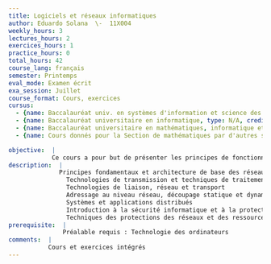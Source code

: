 ```yaml
---
title: Logiciels et réseaux informatiques
author: Eduardo Solana  \-  11X004
weekly_hours: 3
lectures_hours: 2
exercices_hours: 1
practice_hours: 0
total_hours: 42
course_lang: français
semester: Printemps
eval_mode: Examen écrit
exa_session: Juillet
course_format: Cours, exercices
cursus:
  - {name: Baccalauréat univ. en systèmes d'information et science des services, type: N/A, credits: 4}
  - {name: Baccalauréat universitaire en informatique, type: N/A, credits: 6}
  - {name: Baccalauréat universitaire en mathématiques, informatique et sciences numériques, type: N/A, credits: 4}
  - {name: Cours donnés pour la Section de mathématiques par d'autres sections, type: N/A, credits: 4}

objective:  |
            Ce cours a pour but de présenter les principes de fonctionnement des réseaux informatiques et des systèmes distribués. Il introduit également les principaux concepts inhérents à la sécurité des systèmes et à la protection des réseaux.
description:  |
              Principes fondamentaux et architecture de base des réseaux
              	Technologies de transmission et techniques de traitement des erreurs
              	Technologies de liaison, réseau et transport
              	Adressage au niveau réseau, découpage statique et dynamique
              	Systèmes et applications distribués
              	Introduction à la sécurité informatique et à la protection des informations digitales
              	Techniques des protections des réseaux et des ressources informatiques
prerequisite:  |
               Préalable requis : Technologie des ordinateurs
comments:  |
           Cours et exercices intégrés
---
```

